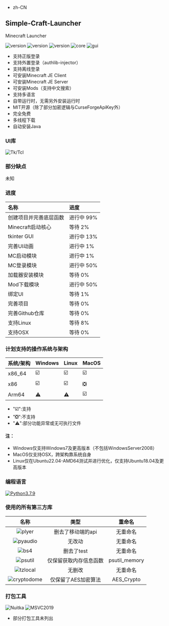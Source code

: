 - zh-CN
## Simple-Craft-Launcher
Minecraft Launcher 

![version](https://img.shields.io/badge/release-None-green)
![version](https://img.shields.io/badge/snapshot-None-yellow)
![version](https://img.shields.io/badge/dev-0.0.1-red)
![core](https://img.shields.io/badge/Core-0.0.1-green)
![gui](https://img.shields.io/badge/GUI-0.0.1-green)

- 支持正版登录
- 支持外置登录（authlib-injector）
- 支持离线登录
- 可安装Minecraft JE Client
- 可安装Minecraft JE Server
- 可安装Mods（支持中文搜索）
- 支持多语言
- 自带运行时，无需另外安装运行时
- MIT开源（除了部分加密逻辑与CurseForgeApiKey外）
- 完全免费
- 多线程下载
- 自动安装Java

### UI库
![Tk/Tcl](https://img.shields.io/badge/Tk%20Tcl-8.6-red)

### 部分缺点
未知

### 进度
| 名称 | 进度 |
|:------|:------|
| 创建项目并完善底层函数 | 进行中 99% |
| Minecraft启动核心 | 等待 2% |
| tkinter GUI | 进行中 13% |
| 完善UI动画 | 进行中 1% |
| MC启动模块 | 进行中 1% |
| MC登录模块 | 进行中 50% |
| 加载器安装模块 | 等待 0% |
| Mod下载模块 | 进行中 50% |
| 绑定UI | 等待 1% |
| 完善项目 | 等待 0% |
| 完善Github仓库 | 等待 0% |
| 支持Linux | 等待 8% |
| 支持OSX | 等待 0% |

### 计划支持的操作系统与架构
| 系统/架构 | Windows | Linux | MacOS |
| :----- | :-----  | :----- | :----- |
| x86_64 | ☑️ | ☑️ | ☑️ |
| x86 | ☑️ | ☑️ | ❎ |
| Arm64 | ⚠️ | ⚠️ | ☑️ |
- "☑️":支持
- "❎":不支持
- "⚠️":部分功能异常或无可执行文件
#### 注：
- Windows仅支持Windows7及更高版本（不包括WindowsServer2008）
- MacOS仅支持OSX，跨架构靠系统自身
- Linux仅在Ubuntu22.04-AMD64测试并进行优化，仅支持Ubuntu18.04及更高版本

### 编程语言
<a href="https://www.python.org/downloads/release/python-379/">
  <img src="https://img.shields.io/badge/Python_3.7.9_x86-3d7aab?style=for-the-badge&logo=python&logoColor=ffffff" alt="Python3.7.9">
</a>

### 使用的所有第三方库
| 名称 | 类型 | 重命名 |
| :-----: | :-----: | :-----: |
| ![plyer](https://img.shields.io/badge/plyer-2.1.0-green) | 删去了移动端的api | 无重命名 |
| ![pyaudio](https://img.shields.io/badge/pyaudio-0.2.13-green) | 无改动 | 无重命名 |
| ![bs4](https://img.shields.io/badge/BeautifulSoup4-4.12.2-green) | 删去了test | 无重命名 |
| ![psutil](https://img.shields.io/badge/psutil-5.9.5-green) | 仅保留获取内存信息函数 | psutil_memory |
| ![tzlocal](https://img.shields.io/badge/tzlocal-5.1-green) | 无删改 | 无重命名 |
| ![cryptodome](https://img.shields.io/badge/PyCryptoDome-3.19.0-green) | 仅保留了AES加密算法 | AES_Crypto |

### 打包工具
![Nuitka](https://img.shields.io/badge/Nuitka-1.8.6-green)
![MSVC2019](https://img.shields.io/badge/MSVC_2019_x86-14.29.30133-green)
- 部分打包工具未列出
